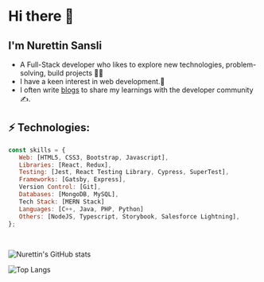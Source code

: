 <!--
**nurettinsansli/nurettinsansli** is a ✨ _special_ ✨ repository because its `README.md` (this file) appears on your GitHub profile.

Here are some ideas to get you started:

- 🔭 I’m currently working on ...
- 🌱 I’m currently learning ...
- 👯 I’m looking to collaborate on ...
- 🤔 I’m looking for help with ...
- 💬 Ask me about ...
- 📫 How to reach me: ...
- 😄 Pronouns: ...
- ⚡ Fun fact: ...

```
![JavaScript](https://img.shields.io/badge/-JavaScript-blue?style=flat-square&logo=javascript)
![Nodejs](https://img.shields.io/badge/-Nodejs-black?style=flat-square&logo=Node.js)
![React](https://img.shields.io/badge/-React-grey?style=flat-square&logo=react)
![C++](https://img.shields.io/badge/-C++-00599C?style=flat-square&logo=c)
![HTML5](https://img.shields.io/badge/-HTML5-E34F26?style=flat-square&logo=html5&logoColor=white)
![CSS3](https://img.shields.io/badge/-CSS3-1572B6?style=flat-square&logo=css3)
![Bootstrap](https://img.shields.io/badge/-Bootstrap-563D7C?style=flat-square&logo=bootstrap)
![MongoDB](https://img.shields.io/badge/-MongoDB-black?style=flat-square&logo=mongodb)
<br/> 
![MySQL](https://img.shields.io/badge/-MySQL-critical?style=flat-square&logo=mysql)
![Heroku](https://img.shields.io/badge/-Heroku-430098?style=flat-square&logo=heroku)
![Amazon AWS](https://img.shields.io/badge/Amazon%20AWS-232F3E?style=flat-square&logo=amazon-aws)
![Git](https://img.shields.io/badge/-Git-success?style=flat-square&logo=git)
![GitHub](https://img.shields.io/badge/-GitHub-181717?style=flat-square&logo=github)
![Python](https://img.shields.io/badge/-Python-lightgrey?style=flat-square&logo=python)
![Java](https://img.shields.io/badge/-Java-informational?style=flat-square&logo=java)
![Php](https://img.shields.io/badge/-Php-yellowgreen?style=flat-square&logo=php)
```
-->



# Hi there 👋

## I'm Nurettin Sansli 

- A Full-Stack developer who likes to explore new technologies, problem-solving, build projects 👩‍💻
- I have a keen interest in web development.💬
- I often write [blogs](https://medium.com/@nurettinsanslii) to share my learnings with the developer community :writing_hand:.


## ⚡ Technologies:

```javascript
const skills = {
   Web: [HTML5, CSS3, Bootstrap, Javascript],
   Libraries: [React, Redux],
   Testing: [Jest, React Testing Library, Cypress, SuperTest],
   Frameworks: [Gatsby, Express],
   Version Control: [Git],
   Databases: [MongoDB, MySQL],
   Tech Stack: [MERN Stack]
   Languages: [C++, Java, PHP, Python]
   Others: [NodeJS, Typescript, Storybook, Salesforce Lightning],
};
```

<br/>


![Nurettin's GitHub stats](https://github-readme-stats.vercel.app/api?username=nurettinsansli&count_private=true&show_icons=true&theme=dark)

![Top Langs](https://github-readme-stats.vercel.app/api/top-langs/?username=cbezmen&langs_count=10&theme=dark)
